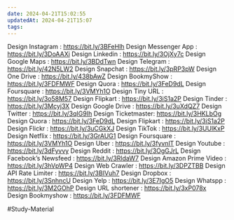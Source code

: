 ```yaml
---
date: 2024-04-21T15:02:55
updatedAt: 2024-04-21T15:07
tags: 
---
```


Design Instagram : https://bit.ly/3BFeHlh
Design Messenger App : https://bit.ly/3DoAAXi
Design Linkedin : https://bit.ly/3OjXy7c
Design Google Maps : https://bit.ly/3BDdTwn
Design Telegram : https://bit.ly/42N5LW2
Design Snapchat : https://bit.ly/3pRP3pW
Design One Drive : https://bit.ly/438bAwZ
Design BookmyShow : https://bit.ly/3FDFMWF
Design Quora : https://bit.ly/3FeD9dL
Design Foursquare : https://bit.ly/3VMYh1O
Design Tiny URL : https://bit.ly/3o58M57
Design Flipkart : https://bit.ly/3iS1a2P
Design Tinder : https://bit.ly/3Mcyj3X
Design Google Drive : https://bit.ly/3uXdQZ7
Design Twitter : https://bit.ly/3qIG9Ih
Design Ticketmaster: https://bit.ly/3HKLbOg
Design Quora : https://bit.ly/3FeD9dL
Design Flipkart : https://bit.ly/3iS1a2P
Design Flickr : https://bit.ly/3uCGkXJ
Design TikTok : https://bit.ly/3UUlKxP
Design Netflix : https://bit.ly/3GrAUG1
Design Foursquare : https://bit.ly/3VMYh1O
Design Uber : https://bit.ly/3fyvnlT
Design Youtube : https://bit.ly/3dFyvvy
Design Reddit : https://bit.ly/3OgGJrL
Design Facebook’s Newsfeed : https://bit.ly/3RldaW7
Design Amazon Prime Video : https://bit.ly/3hVpWP4
Design Web Crawler : https://bit.ly/3DPZTBB
Design API Rate Limiter : https://bit.ly/3BIVuh7
Design Dropbox : https://bit.ly/3SnhncU
Design Yelp : https://bit.ly/3E7IgO5
Design Whatspp : https://bit.ly/3M2GOhP
Design URL shortener : https://bit.ly/3xP078x
Design Bookmyshow : https://bit.ly/3FDFMWF


#Study-Material 